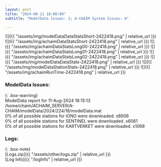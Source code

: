 ```yaml
---
layout: post
title: "2024-08-11 18:00:00"
subtitle: "ModelData Issues: 3; A-CHAIM System Issues: 0"

---
```


![]({{ "/assets/img/modelDataDataStatsShort-2422418.png" | relative_url }})
![]({{ "/assets/img/achaimDataStatsShort-2422418.png" | relative_url }})
![]({{ "/assets/img/achaimDataStatsLong00-2422418.png" | relative_url }})
![]({{ "/assets/img/achaimDataStatsLong01-2422418.png" | relative_url }})
![]({{ "/assets/img/achaimDataStatsLong02-2422418.png" | relative_url }})
![]({{ "/assets/img/modelDataDataStats-2422418.png" | relative_url }})
![]({{ "/assets/img/modelDataStationStats-2422418.png" | relative_url }})
![]({{ "/assets/img/achaimRunTime-2422418.png" | relative_url }})


### ModelData Issues:  
  
{: .box-warning}  
 ModelData report for 11-Aug-2024 18:15:13   
 /home/chaim/ACHAIM_SERVER/A-CHAIM/modelData/2024/224/18/modelData.mat   
 0% of all possible stations for IONO were downloaded. x6606   
 0% of all possible stations for SENTINEL were downloaded. x6061   
 0% of all possible stations for KARTVERKET were downloaded. x1068   
  


### Logs:  
  
{: .box-note}  
[Logs.zip]({{ "/assets/other/logs.zip" | relative_url }})  
[Log Info]({{ "/logInfo" | relative_url }})  

